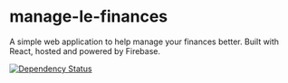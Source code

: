 # manage-le-finances
A simple web application to help manage your finances better. Built with React, hosted and powered by Firebase.

[![Dependency Status](https://david-dm.org/giovanni0918/manage-le-finances.svg)](https://david-dm.org/giovanni0918/manage-le-finances.svg)